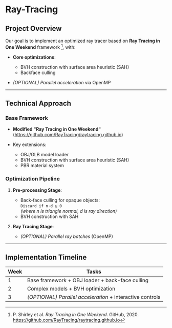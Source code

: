 # Ray-Tracing

## Project Overview

Our goal is to implement an optimized ray tracer based on **Ray Tracing in One Weekend** framework [^rtweekend], with:

- **Core optimizations**:
  - BVH construction with surface area heuristic (SAH)
  - Backface culling

- *(OPTIONAL) Parallel acceleration* via OpenMP

[^rtweekend]: P. Shirley et al. *Ray Tracing in One Weekend*. GitHub, 2020. https://github.com/RayTracing/raytracing.github.io

---

## Technical Approach

### Base Framework

- **Modified "Ray Tracing in One Weekend"**  
  (https://github.com/RayTracing/raytracing.github.io)
  
- Key extensions:
  - OBJ/GLB model loader
  - BVH construction with surface area heuristic (SAH)
  - PBR material system

### Optimization Pipeline

1. **Pre-processing Stage**:
   - Back-face culling for opaque objects:  
     `Discard if n·d ≥ 0`  
     *(where n is triangle normal, d is ray direction)*
   - BVH construction with SAH

2. **Ray Tracing Stage**:
   - *(OPTIONAL) Parallel ray batches* (OpenMP)

---

## Implementation Timeline

| Week | Tasks |
|------|-------|
| 1 | Base framework + OBJ loader + back-face culling |
| 2 | Complex models + BVH optimization |
| 3 | *(OPTIONAL) Parallel acceleration* + interactive controls |